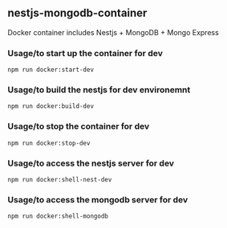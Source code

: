 
## nestjs-mongodb-container

Docker container includes Nestjs + MongoDB + Mongo Express 

### Usage/to start up the container for dev

```shell
npm run docker:start-dev
```

### Usage/to build the nestjs for dev environemnt

```shell
npm run docker:build-dev
```

### Usage/to stop the container for dev

```shell
npm run docker:stop-dev
```


### Usage/to access the nestjs server for dev

```shell
npm run docker:shell-nest-dev
```

### Usage/to access the mongodb server for dev

```shell
npm run docker:shell-mongodb
```
